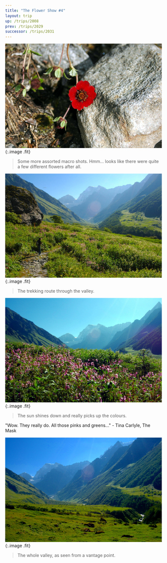 ```yaml
---
title: "The Flower Show #4"
layout: trip
up: /trips/2008
prev: /trips/2029
successor: /trips/2031
---
```


![DSC_0185.JPG](/images/photos/DSC_0185.JPG 'DSC_0185.JPG'){:.image .fit}

>  Some more assorted macro shots. Hmm... looks             like there were quite a few different flowers after all. 

![DSC_0186.JPG](/images/photos/DSC_0186.JPG 'DSC_0186.JPG'){:.image .fit}

>  The trekking route through the valley. 

![DSC_0187.JPG](/images/photos/DSC_0187.JPG 'DSC_0187.JPG'){:.image .fit}

>  The sun shines down and really picks up the             colours.
  
&quot;Wow. They really do. All those pinks and greens...&quot; - Tina             Carlyle, The Mask 

![DSC_0190.JPG](/images/photos/DSC_0190.JPG 'DSC_0190.JPG'){:.image .fit}

>  The whole valley, as seen from a vantage point.             


